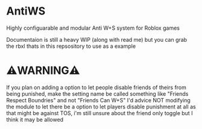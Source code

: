 # AntiWS
Highly configuarable and modular Anti W+S system for Roblox games

Documentaion is still a heavy WIP (along with read me) but you can grab the rbxl thats in this repsository to use as a example

# ⚠️WARNING⚠️
If you plan on adding a option to let people disable friends of theirs from being punished, make the setting name be called something like "Friends Respect Boundries" and not "Friends Can W+S"
I'd advice NOT modifying the module to let there be a option to let players disable punishment at all as that might be against TOS, i'm still unsure about the friend only toggle but I think it may be allowed
